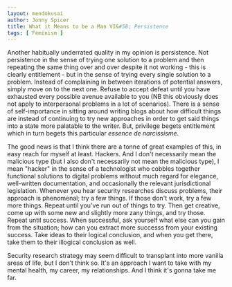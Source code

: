 ```yaml
---
layout: mendokusai
author: Jonny Spicer
title: What it Means to be a Man VI&#58; Persistence
tags: [ Feminism ]
---
```

Another habitually underrated quality in my opinion is persistence. Not persistence in the sense of trying one solution to a problem and then repeating the same thing over and over despite it
not working - this is clearly entitlement - but in the sense of trying every single solution to a problem. Instead of complaining in between iterations of potential answers, simply move on to
the next one. Refuse to accept defeat until you have exhausted every possible avenue available to you (NB this obviously does not apply to interpersonal problems in a lot of scenarios). There
is a sense of self-importance in sitting around writing blogs about how difficult things are instead of continuing to try new approaches in order to get said things into a state more palatable
to the writer. But, privilege begets entitlement which in turn begets this particular *essence de narcissisme*.

The good news is that I think there are a tonne of great examples of this, in easy reach for myself at least. Hackers. And I don't necessarily mean the malicious type (but I also don't necessarily
not mean the malicious type), I mean "hacker" in the sense of a technologist who cobbles together functional solutions to digital problems without much regard for elegance, well-written documentation,
and occasionally the relevant jurisdictional legislation. Whenever you hear security researches discuss problems, their approach is phenomenal; try a few things. If those don't work, try a few more
things. Repeat until you've run out of things to try. Then get creative, come up with some new and slightly more zany things, and try those. Repeat until success. When successful, ask yourself what
else can you gain from the situation; how can you extract more successs from your existing success. Take ideas to their logical conclusion, and when you get there, take them to their illogical
conclusion as well.

Security research strategy may seem difficult to transplant into more vanilla areas of life, but I don't think so. It's an approach I want to take with my mental health, my career, my relationships.
And I think it's gonna take me far.
